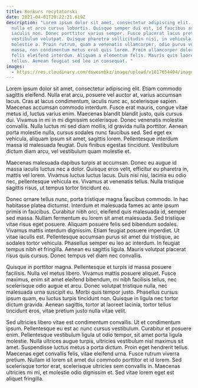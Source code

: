 ```yaml
---
title: Konkurs recytatorski
date: 2021-04-01T20:22:21.619Z
description: "Lorem ipsum dolor sit amet, consectetur adipiscing elit. Nam et
  nulla et arcu cursus lobortis. Quisque semper dui est, id faucibus arcu
  iaculis non. Donec porttitor varius semper. Fusce placerat lacus pretium risus
  vestibulum volutpat. Quisque pharetra sollicitudin nisi, in vehicula odio
  molestie a. Proin rutrum, quam a venenatis ullamcorper, odio purus volutpat
  massa, non condimentum metus erat quis lorem. Proin ullamcorper dolor sit amet
  felis eleifend interdum. Aliquam a elementum felis. Mauris quis laoreet
  tellus. Aenean feugiat sed leo in consequat. "
images:
  - https://res.cloudinary.com/dswesmbkz/image/upload/v1617654404/image-2-_tgp5os.png
---
```

Lorem ipsum dolor sit amet, consectetur adipiscing elit. Etiam commodo sagittis eleifend. Nulla erat arcu, posuere vel auctor at, varius accumsan lacus. Cras at lacus condimentum, iaculis nunc ac, scelerisque sapien. Maecenas accumsan commodo interdum. Fusce erat mauris, congue vitae metus id, luctus varius enim. Maecenas blandit blandit justo, quis cursus dui. Vivamus in mi in mi dignissim scelerisque. Donec venenatis molestie convallis. Nulla luctus mi sed diam mollis, id gravida nulla porttitor. Aenean porta molestie nulla, cursus sodales nunc faucibus sed. Sed eget ex vehicula, aliquam ipsum sit amet, sagittis lorem. Pellentesque interdum massa id malesuada feugiat. Duis finibus egestas tincidunt. Vestibulum dictum diam arcu, vel vestibulum quam molestie et.

Maecenas malesuada dapibus turpis at accumsan. Donec eu augue id massa iaculis luctus nec a dolor. Quisque eros velit, efficitur eu pharetra in, mattis vel lorem. Vivamus luctus luctus lacus. Duis nisi nisi, lacinia eu odio nec, pellentesque vehicula ex. Vivamus at venenatis tellus. Nulla tristique sagittis risus, ut tempus tortor tincidunt eu.

Donec ornare tellus nunc, porta tristique magna faucibus commodo. In hac habitasse platea dictumst. Interdum et malesuada fames ac ante ipsum primis in faucibus. Curabitur nibh orci, eleifend quis malesuada id, semper sed massa. Nullam fermentum eu lorem sit amet malesuada. Sed tristique vitae risus eget posuere. Aliquam posuere felis sed bibendum sodales. Vivamus mattis interdum dignissim. Etiam feugiat posuere imperdiet. Ut vitae iaculis est. Pellentesque accumsan purus sit amet dui tristique, ac sodales tortor vehicula. Phasellus semper eu leo ac interdum. In feugiat tempus nibh et fringilla. Aenean eu sagittis ligula. Mauris volutpat placerat risus quis cursus. Donec tempus vel diam nec convallis.

Quisque in porttitor magna. Pellentesque et turpis id massa posuere facilisis. Nulla vel metus libero. Vivamus mattis posuere aliquet. Fusce maximus, enim sit amet eleifend bibendum, mi nibh facilisis tellus, nec scelerisque odio augue et arcu. Donec volutpat tristique nulla, nec malesuada urna suscipit eu. Morbi quis tempor justo. Phasellus cursus ipsum quam, eu luctus turpis tincidunt non. Quisque in ligula nec tortor dictum gravida. Aenean sagittis, tortor at laoreet lacinia, tortor tellus tincidunt eros, vitae pretium justo nulla vitae velit.

Sed ultricies libero vitae est condimentum convallis. Ut et condimentum ipsum. Pellentesque eu est ac nunc cursus vestibulum. Curabitur et posuere enim. Pellentesque vestibulum ligula ut odio tempor, sit amet porta ligula molestie. Nulla ultrices augue turpis, ultricies vestibulum nisl maximus sit amet. Suspendisse luctus metus a porta dictum. Proin eget hendrerit tellus. Maecenas eget convallis felis, vitae eleifend urna. Fusce rutrum viverra pretium. Nullam id lorem sit amet dui commodo porttitor et id lorem. Sed scelerisque tortor erat, scelerisque ultricies sem convallis in. Maecenas ultricies mi mi, et molestie odio dignissim et. Sed vitae lorem eget est aliquet fringilla.
